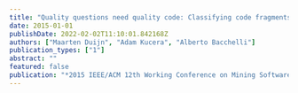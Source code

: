 ```yaml
---
title: "Quality questions need quality code: Classifying code fragments on stack overflow"
date: 2015-01-01
publishDate: 2022-02-02T11:10:01.842168Z
authors: ["Maarten Duijn", "Adam Kucera", "Alberto Bacchelli"]
publication_types: ["1"]
abstract: ""
featured: false
publication: "*2015 IEEE/ACM 12th Working Conference on Mining Software Repositories*"
---
```


